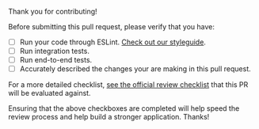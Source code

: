 Thank you for contributing!

Before submitting this pull request, please verify that you have:
 - [ ] Run your code through ESLint.  [Check out our styleguide](https://github.com/IMA-WorldHealth/bhima-2.X/blob/master/docs/STYLEGUIDE.md).
 - [ ] Run integration tests.
 - [ ] Run end-to-end tests.
 - [ ] Accurately described the changes your are making in this pull request.

For a more detailed checklist, [see the official review checklist](https://docs.google.com/document/d/1nupLVLRXgSZJQo_acLgrwvPnN8RukfSiwRhSToj81uU/pub) that this PR will be evaluated against.

Ensuring that the above checkboxes are completed will help speed the review process and help build a stronger application.  Thanks!
